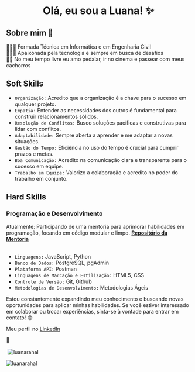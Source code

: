 <h1 align="center">Olá, eu sou a Luana! ✨ </h1>

<h2> Sobre mim 🙂 </h2>

👷🏽‍♀️ Formada Técnica em Informática e em Engenharia Civil <br>
👩🏽‍💻 Apaixonada pela tecnologia e sempre em busca de desafios <br>
🚴‍♀️ No meu tempo livre eu amo pedalar, ir no cinema e passear com meus cachorros <br>

<h2> Soft Skills </h2>

- `Organização:` Acredito que a organização é a chave para o sucesso em qualquer projeto.
- `Empatia:` Entender as necessidades dos outros é fundamental para construir relacionamentos sólidos.
- `Resolução de Conflitos:` Busco soluções pacíficas e construtivas para lidar com conflitos.
- `Adaptabilidade:` Sempre aberta a aprender e me adaptar a novas situações.
- `Gestão do Tempo:` Eficiência no uso do tempo é crucial para cumprir prazos e metas.
- `Boa Comunicação:` Acredito na comunicação clara e transparente para o sucesso em equipe.
- `Trabalho em Equipe:` Valorizo a colaboração e acredito no poder do trabalho em conjunto.

<h2> Hard Skills </h2>

<h3> Programação e Desenvolvimento </h3>
Atualmente: Participando de uma mentoria para aprimorar habilidades em programação, focando em código modular e limpo.
<strong><a href="https://github.com/luanarahal/training-software-engineer" _blank>Repositório da Mentoria</a></strong>
<br>
<br>

- `Linguagens:` JavaScript, Python
- `Banco de Dados:` PostgreSQL, pgAdmin
- `Plataforma API:` Postman
- `Linguagens de Marcação e Estilização:` HTML5, CSS
- `Controle de Versão:` Git, Github
- `Metodologias de Desenvolvimento:` Metodologias Ágeis

Estou constantemente expandindo meu conhecimento e buscando novas oportunidades para aplicar minhas habilidades. Se você estiver interessado em colaborar ou trocar experiências, sinta-se à vontade para entrar em contato! 😊

<p>Meu perfil no <a _blank href='https://www.linkedin.com/in/luana-rahal-luz/'>LinkedIn</a></p> 🐼



<p>&nbsp;<img align="center" src="https://github-readme-stats.vercel.app/api?username=luanarahal&show_icons=true&theme=dark&locale=en" alt="luanarahal" /></p>

<p><img align="center" src="https://github-readme-stats.vercel.app/api/top-langs?username=luanarahal&show_icons=true&theme=dark&locale=en&layout=compact" alt="luanarahal" /></p>
